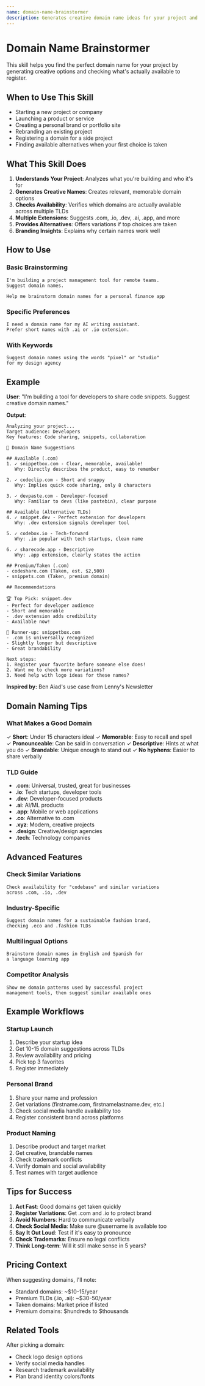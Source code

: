 ```yaml
---
name: domain-name-brainstormer
description: Generates creative domain name ideas for your project and checks availability across multiple TLDs (.com, .io, .dev, .ai, etc.). Saves hours of brainstorming and manual checking.
---
```


# Domain Name Brainstormer

This skill helps you find the perfect domain name for your project by generating creative options and checking what's actually available to register.

## When to Use This Skill

- Starting a new project or company
- Launching a product or service
- Creating a personal brand or portfolio site
- Rebranding an existing project
- Registering a domain for a side project
- Finding available alternatives when your first choice is taken

## What This Skill Does

1. **Understands Your Project**: Analyzes what you're building and who it's for
2. **Generates Creative Names**: Creates relevant, memorable domain options
3. **Checks Availability**: Verifies which domains are actually available across multiple TLDs
4. **Multiple Extensions**: Suggests .com, .io, .dev, .ai, .app, and more
5. **Provides Alternatives**: Offers variations if top choices are taken
6. **Branding Insights**: Explains why certain names work well

## How to Use

### Basic Brainstorming

```
I'm building a project management tool for remote teams.
Suggest domain names.
```

```
Help me brainstorm domain names for a personal finance app
```

### Specific Preferences

```
I need a domain name for my AI writing assistant.
Prefer short names with .ai or .io extension.
```

### With Keywords

```
Suggest domain names using the words "pixel" or "studio"
for my design agency
```

## Example

**User**: "I'm building a tool for developers to share code snippets. Suggest creative domain names."

**Output**:
```
Analyzing your project...
Target audience: Developers
Key features: Code sharing, snippets, collaboration

🎯 Domain Name Suggestions

## Available (.com)
1. ✓ snippetbox.com - Clear, memorable, available!
   Why: Directly describes the product, easy to remember

2. ✓ codeclip.com - Short and snappy
   Why: Implies quick code sharing, only 8 characters

3. ✓ devpaste.com - Developer-focused
   Why: Familiar to devs (like pastebin), clear purpose

## Available (Alternative TLDs)
4. ✓ snippet.dev - Perfect extension for developers
   Why: .dev extension signals developer tool

5. ✓ codebox.io - Tech-forward
   Why: .io popular with tech startups, clean name

6. ✓ sharecode.app - Descriptive
   Why: .app extension, clearly states the action

## Premium/Taken (.com)
- codeshare.com (Taken, est. $2,500)
- snippets.com (Taken, premium domain)

## Recommendations

🏆 Top Pick: snippet.dev
- Perfect for developer audience
- Short and memorable
- .dev extension adds credibility
- Available now!

🥈 Runner-up: snippetbox.com
- .com is universally recognized
- Slightly longer but descriptive
- Great brandability

Next steps:
1. Register your favorite before someone else does!
2. Want me to check more variations?
3. Need help with logo ideas for these names?
```

**Inspired by:** Ben Aiad's use case from Lenny's Newsletter

## Domain Naming Tips

### What Makes a Good Domain

✓ **Short**: Under 15 characters ideal
✓ **Memorable**: Easy to recall and spell
✓ **Pronounceable**: Can be said in conversation
✓ **Descriptive**: Hints at what you do
✓ **Brandable**: Unique enough to stand out
✓ **No hyphens**: Easier to share verbally

### TLD Guide

- **.com**: Universal, trusted, great for businesses
- **.io**: Tech startups, developer tools
- **.dev**: Developer-focused products
- **.ai**: AI/ML products
- **.app**: Mobile or web applications
- **.co**: Alternative to .com
- **.xyz**: Modern, creative projects
- **.design**: Creative/design agencies
- **.tech**: Technology companies

## Advanced Features

### Check Similar Variations

```
Check availability for "codebase" and similar variations
across .com, .io, .dev
```

### Industry-Specific

```
Suggest domain names for a sustainable fashion brand,
checking .eco and .fashion TLDs
```

### Multilingual Options

```
Brainstorm domain names in English and Spanish for
a language learning app
```

### Competitor Analysis

```
Show me domain patterns used by successful project
management tools, then suggest similar available ones
```

## Example Workflows

### Startup Launch
1. Describe your startup idea
2. Get 10-15 domain suggestions across TLDs
3. Review availability and pricing
4. Pick top 3 favorites
5. Register immediately

### Personal Brand
1. Share your name and profession
2. Get variations (firstname.com, firstnamelastname.dev, etc.)
3. Check social media handle availability too
4. Register consistent brand across platforms

### Product Naming
1. Describe product and target market
2. Get creative, brandable names
3. Check trademark conflicts
4. Verify domain and social availability
5. Test names with target audience

## Tips for Success

1. **Act Fast**: Good domains get taken quickly
2. **Register Variations**: Get .com and .io to protect brand
3. **Avoid Numbers**: Hard to communicate verbally
4. **Check Social Media**: Make sure @username is available too
5. **Say It Out Loud**: Test if it's easy to pronounce
6. **Check Trademarks**: Ensure no legal conflicts
7. **Think Long-term**: Will it still make sense in 5 years?

## Pricing Context

When suggesting domains, I'll note:
- Standard domains: ~$10-15/year
- Premium TLDs (.io, .ai): ~$30-50/year
- Taken domains: Market price if listed
- Premium domains: $hundreds to $thousands

## Related Tools

After picking a domain:
- Check logo design options
- Verify social media handles
- Research trademark availability
- Plan brand identity colors/fonts
